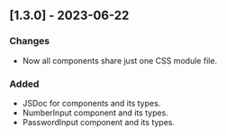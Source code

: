 ## [1.3.0] - 2023-06-22

### Changes 
- Now all components share just one CSS module file.

### Added
- JSDoc for components and its types.
- NumberInput component and its types.
- PasswordInput component and its types.
